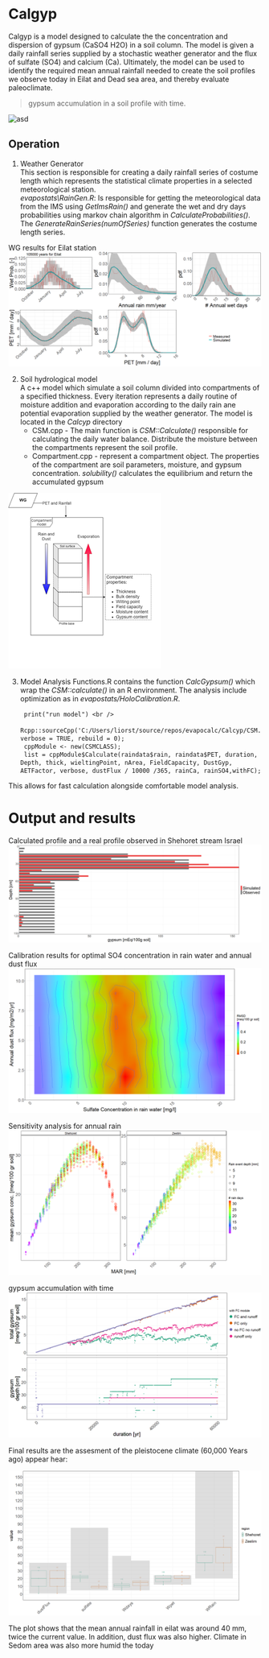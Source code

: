 
# Calgyp
Calgyp is a model designed to calculate the the concentration and dispersion of gypsum (CaSO4 H2O)  in a soil column. The model is given a daily rainfall series supplied by a stochastic weather generator and the flux of sulfate (SO4) and calcium (Ca). Ultimately, the model can be used to identify the required mean annual rainfall needed to create the soil profiles we observe today in Eilat and Dead sea area, and thereby evaluate paleoclimate. 
  
  

> gypsum accumulation in a soil profile with time. 

![asd](https://media.giphy.com/media/BGrb9vc3Eb7t9A0hug/giphy.gif)
 
## Operation

 1. Weather Generator  
	 This section is responsible for creating a daily rainfall series of costume length which represents the statistical climate properties in a selected meteorological station.  
	 *evapostats\RainGen.R*: Is responsible for getting the meteorological data from the IMS using *GetImsRain()* and generate the wet and dry days probabilities using markov chain algorithm    in *CalculateProbabilities()*. The *GenerateRainSeries(numOfSeries)* function generates the costume length series.
	 
WG results for Eilat station  
![](plots/EilatWG.png)  

 2. Soil hydrological model  
	A c++ model which simulate a soil column divided into compartments of a specified thickness.   Every iteration represents a daily routine of moisture addition and evaporation according to the daily rain ane potential evaporation supplied by the weather generator. The model is located in the *Calcyp* directory
	 - CSM.cpp - The main function is  *CSM::Calculate()* responsible for calculating the daily water balance. Distribute the moisture between the compartments represent the soil profile. 
	 - Compartment.cpp - represent a compartment object. The properties of the compartment are soil parameters, moisture, and gypsum concentration. *solubility()* calculates the equilibrium and return the accumulated gypsum
	 
![](plots/oper.png) 

3.  Model Analysis 
	Functions.R contains the function *CalcGypsum()* which wrap the *CSM::calculate()* in an R environment.
	The analysis include optimization as in *evapostats/HoloCalibration.R*.
	
		 print("run model") <br />   
		 Rcpp::sourceCpp('C:/Users/liorst/source/repos/evapocalc/Calcyp/CSM.cpp', verbose = TRUE, rebuild = 0);      
		 cppModule <- new(CSMCLASS);  
		 list = cppModule$Calculate(raindata$rain, raindata$PET, duration, Depth, thick, wieltingPoint, nArea, FieldCapacity, DustGyp, AETFactor, verbose, dustFlux / 10000 /365, rainCa, rainSO4,withFC);  

 This allows for fast calculation alongside comfortable model analysis.

# Output and results

Calculated profile and a real profile observed in Shehoret stream Israel
 ![Calculated profile and a real profile observed in Shehorest streas Israel](plots/example.png)
 
 
 Calibration results for optimal SO4 concentration in rain water and annual dust flux
  ![Calibration results for optimal SO4 concentration in rain water and annual dust flux](plots/CalibrationConcOnly.png)

Sensitivity analysis for annual rain
  ![Sensitivity analysis for annual rain](plots/SensTotal.png)

gypsum accumulation with time
  ![gypsum accumulation with time](plots/modulesAfterCorrection.png)

  
 Final results are the assesment of the pleistocene climate (60,000 Years ago) appear hear:
 
![gypsum accumulation with time](plots/boxplotWithRange2.png)

The plot shows that the mean annual rainfall in eilat was around 40 mm, twice the current value. In addition, dust flux was also higher.
Climate in Sedom area was also more humid the today
 
 


    

	

    

